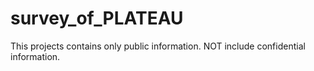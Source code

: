 # survey_of_PLATEAU
This projects contains only public information.
NOT include confidential information.

